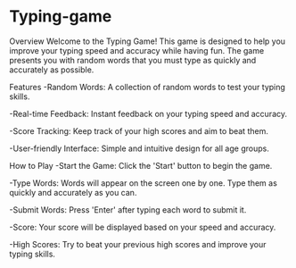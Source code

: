 # Typing-game
Overview
Welcome to the Typing Game! This game is designed to help you improve your typing speed and accuracy while having fun. The game presents you with random words that you must type as quickly and accurately as possible.

Features
-Random Words: A collection of random words to test your typing skills.

-Real-time Feedback: Instant feedback on your typing speed and accuracy.

-Score Tracking: Keep track of your high scores and aim to beat them.

-User-friendly Interface: Simple and intuitive design for all age groups.

How to Play
-Start the Game: Click the 'Start' button to begin the game.

-Type Words: Words will appear on the screen one by one. Type them as quickly and accurately as you can.

-Submit Words: Press 'Enter' after typing each word to submit it.

-Score: Your score will be displayed based on your speed and accuracy.

-High Scores: Try to beat your previous high scores and improve your typing skills.
